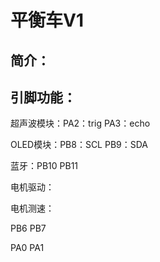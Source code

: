 # 平衡车V1

## 简介：



## 引脚功能：

超声波模块：PA2：trig		PA3：echo

OLED模块：PB8：SCL		PB9：SDA

蓝牙：PB10		PB11

电机驱动：





电机测速：

PB6		PB7

PA0		PA1


